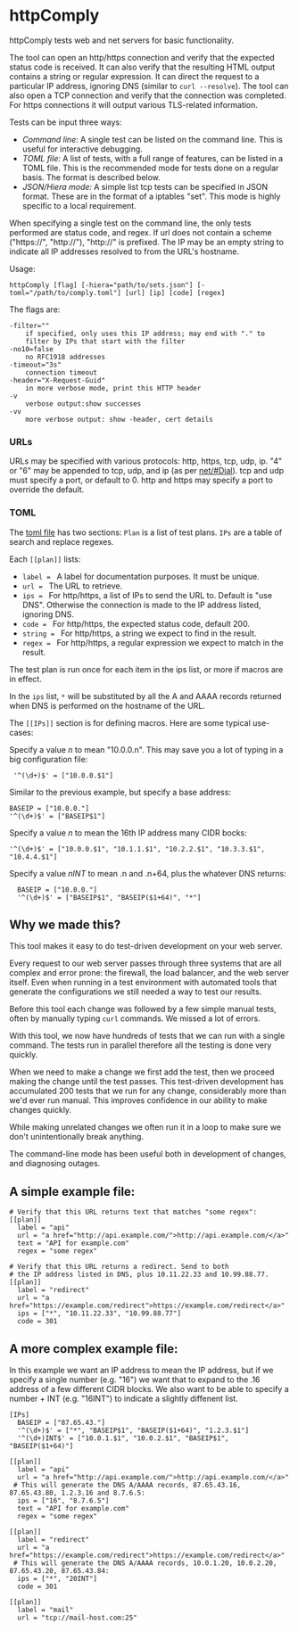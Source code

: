 # httpComply

httpComply tests web and net servers for basic functionality.

The tool can open an http/https connection and verify that the
expected status code is received. It can also verify that the
resulting HTML output contains a string or regular expression.  It
can direct the request to a particular IP address, ignoring DNS
(similar to `curl --resolve`).  The tool can also open a TCP
connection and verify that the connection was completed.
For https connections it will output various TLS-related information.

Tests can be input three ways:

  * *Command line:*  A single test can be listed on the command line.  This is useful for interactive debugging.
  * *TOML file:*  A list of tests, with a full range of features, can be listed in a TOML file. This is the recommended mode for tests done on a regular basis. The format is described below.
  * *JSON/Hiera mode:* A simple list tcp tests can be specified in JSON format. These are in the format of a iptables "set". This mode is highly specific to a local requirement.

When specifying a single test on the command line, the only tests
performed are status code, and regex. If url does not contain a
scheme ("https://", "http://"), "http://" is prefixed. The IP may
be an empty string to indicate all IP addresses resolved to from
the URL's hostname.

Usage:

	httpComply [flag] [-hiera="path/to/sets.json"] [-toml="/path/to/comply.toml"] [url] [ip] [code] [regex]

The flags are:

	-filter=""
		if specified, only uses this IP address; may end with "." to
		filter by IPs that start with the filter
	-no10=false
		no RFC1918 addresses
	-timeout="3s"
		connection timeout
	-header="X-Request-Guid"
		in more verbose mode, print this HTTP header
	-v
		verbose output:show successes
	-vv
		more verbose output: show -header, cert details



### URLs
URLs may be specified with various protocols: http, https, tcp,
udp, ip. "4" or "6" may be appended to tcp, udp, and ip (as per
[net/#Dial](http://golang.org/pkg/net/#Dial])). tcp and udp must specify a port,
or default to 0. http and https may specify a port to override the default.

### TOML
The [toml file](https://github.com/toml-lang/toml) has two sections:
`Plan` is a list of test plans.
`IPs` are a table of search and replace regexes.

Each `[[plan]]` lists:

  * `label = `  A label for documentation purposes.  It must be unique.
  * `url = `  The URL to retrieve.
  * `ips = `  For http/https, a list of IPs to send the URL to.  Default is "use DNS". Otherwise the connection is made to the IP address listed, ignoring DNS.
  * `code = `  For http/https, the expected status code, default 200.
  * `string = `  For http/https, a string we expect to find in the result.
  * `regex = `  For http/https, a regular expression we expect to match in the result.

The test plan is run once for each item in the ips list, or more if macros are in effect.

In the `ips` list, `*` will be substituted by all the A and AAAA records returned when DNS is performed on the hostname of the URL.


The `[[IPs]]` section is for defining macros.  Here are some typical use-cases:

Specify a value _n_ to mean "10.0.0.n". This may save you a lot of typing in
a big configuration file:

	 '^(\d+)$' = ["10.0.0.$1"]

Similar to the previous example, but specify a base address:

    BASEIP = ["10.0.0."]
    '^(\d+)$' = ["BASEIP$1"]

Specify a value _n_ to mean the 16th IP address many CIDR bocks:

    '^(\d+)$' = ["10.0.0.$1", "10.1.1.$1", "10.2.2.$1", "10.3.3.$1", "10.4.4.$1"]

Specify a value _nINT_ to mean .n and .n+64, plus the whatever DNS returns:

	  BASEIP = ["10.0.0."]
	  '^(\d+)$' = ["BASEIP$1", "BASEIP($1+64)", "*"]

## Why we made this?

This tool makes it easy to do test-driven development on your web
server.

Every request to our web server passes through three
systems that are all complex and error prone: the firewall,
the load balancer, and the web server itself.
Even when running in a test environment with automated tools that generate the configurations we still needed a way to test our results.

Before this tool each change was followed by a few simple manual tests,
often by manually typing `curl` commands.  We missed a lot of errors.

With this tool, we now have hundreds of tests
that we can run with a single command.  The tests run in parallel
therefore all the testing is done very quickly.

When we need to make a change we first add the test,
then we proceed making the change until the test passes.
This test-driven development has accumulated 200 tests that
we run for any change, considerably more than we'd ever
run manual. This improves confidence in our ability to make
changes quickly.

While making unrelated
changes we often run it in a loop to make sure we don't
unintentionally break anything.

The command-line mode has been useful both in development
of changes, and diagnosing outages.



## A simple example file:

    # Verify that this URL returns text that matches "some regex":
	[[plan]]
	  label = "api"
	  url = "a href="http://api.example.com/">http://api.example.com/</a>"
	  text = "API for example.com"
	  regex = "some regex"

    # Verify that this URL returns a redirect. Send to both
    # the IP address listed in DNS, plus 10.11.22.33 and 10.99.88.77.
	[[plan]]
	  label = "redirect"
	  url = "a href="https://example.com/redirect">https://example.com/redirect</a>"
	  ips = ["*", "10.11.22.33", "10.99.88.77"]
	  code = 301

## A more complex example file:

In this example we want an IP address to mean the IP address, but
if we specify a single number (e.g. "16") we want that to expand
to the .16 address of a few different CIDR blocks.  We also
want to be able to specify a number + INT (e.g. "16INT") to indicate
a slightly diffenent list.

	[IPs]
	  BASEIP = ["87.65.43."]
	  '^(\d+)$' = ["*", "BASEIP$1", "BASEIP($1+64)", "1.2.3.$1"]
	  '^(\d+)INT$' = ["10.0.1.$1", "10.0.2.$1", "BASEIP$1", "BASEIP($1+64)"]
	
	[[plan]]
	  label = "api"
	  url = "a href="http://api.example.com/">http://api.example.com/</a>"
     # This will generate the DNS A/AAAA records, 87.65.43.16, 87.65.43.80, 1.2.3.16 and 8.7.6.5:
	  ips = ["16", "8.7.6.5"]
	  text = "API for example.com"
	  regex = "some regex"
	
	[[plan]]
	  label = "redirect"
	  url = "a href="https://example.com/redirect">https://example.com/redirect</a>"
     # This will generate the DNS A/AAAA records, 10.0.1.20, 10.0.2.20, 87.65.43.20, 87.65.43.84:
	  ips = ["*", "20INT"]
	  code = 301
	
	[[plan]]
	  label = "mail"
	  url = "tcp://mail-host.com:25"
